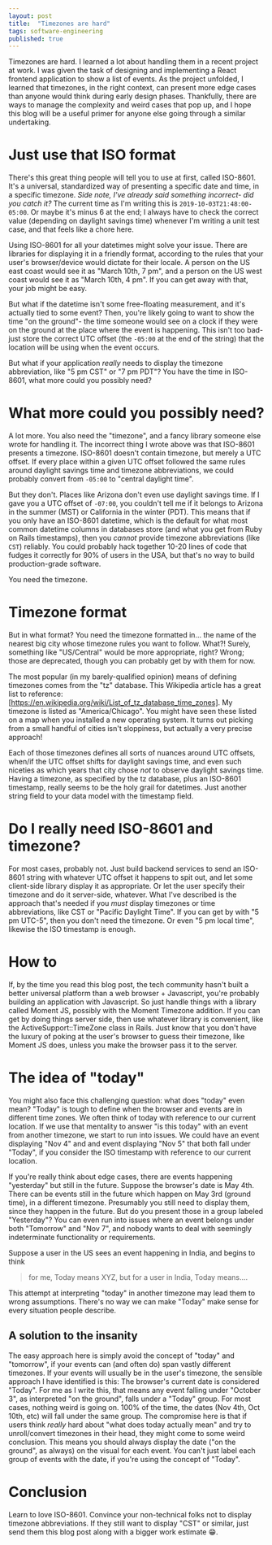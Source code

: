 ```yaml
---
layout: post
title:  "Timezones are hard"
tags: software-engineering
published: true
---
```

Timezones are hard. I learned a lot about handling them in a recent project at work. I was given the task of designing and implementing a React frontend application to show a list of events. As the project unfolded, I learned that timezones, in the right context, can present more edge cases than anyone would think during early design phases. Thankfully, there are ways to manage the complexity and weird cases that pop up, and I hope this blog will be a useful primer for anyone else going through a similar undertaking.

# Just use that ISO format

There's this great thing people will tell you to use at first, called ISO-8601. It's a universal, standardized way of presenting a specific date and time, in a specific timezone. _Side note, I've already said something incorrect- did you catch it?_ The current time as I'm writing this is `2019-10-03T21:48:00-05:00`. Or maybe it's minus 6 at the end; I always have to check the correct value (depending on daylight savings time) whenever I'm writing a unit test case, and that feels like a chore here.

Using ISO-8601 for all your datetimes might solve your issue. There are libraries for displaying it in a friendly format, according to the rules that your user's browser/device would dictate for their locale. A person on the US east coast would see it as "March 10th, 7 pm", and a person on the US west coast would see it as "March 10th, 4 pm". If you can get away with that, your job might be easy.

But what if the datetime isn't some free-floating measurement, and it's actually tied to some event? Then, you're likely going to want to show the time "on the ground"- the time someone would see on a clock if they were on the ground at the place where the event is happening. This isn't too bad- just store the correct UTC offset (the `-05:00` at the end of the string) that the location will be using when the event occurs.

But what if your application _really_ needs to display the timezone abbreviation, like "5 pm CST" or "7 pm PDT"? You have the time in ISO-8601, what more could you possibly need?

# What more could you possibly need?

A lot more. You also need the "timezone", and a fancy library someone else wrote for handling it. The incorrect thing I wrote above was that ISO-8601 presents a timezone. ISO-8601 doesn't contain timezone, but merely a UTC offset. If every place within a given UTC offset followed the same rules around daylight savings time and timezone abbreviations, we could probably convert from `-05:00` to "central daylight time".

But they don't. Places like Arizona don't even use daylight savings time. If I gave you a UTC offset of `-07:00`, you couldn't tell me if it belongs to Arizona in the summer (MST) or California in the winter (PDT). This means that if you only have an ISO-8601 datetime, which is the default for what most common datetime columns in databases store (and what you get from Ruby on Rails timestamps), then you _cannot_ provide timezone abbreviations (like `CST`) reliably. You could probably hack together 10-20 lines of code that fudges it correctly for 90% of users in the USA, but that's no way to build production-grade software.

You need the timezone.

# Timezone format

But in what format? You need the timezone formatted in... the name of the nearest big city whose timezone rules you want to follow. What?! Surely, something like "US/Central" would be more appropriate, right? Wrong; those are deprecated, though you can probably get by with them for now.

The most popular (in my barely-qualified opinion) means of defining timezones comes from the "tz" database. This Wikipedia article has a great list to reference: [https://en.wikipedia.org/wiki/List_of_tz_database_time_zones]. My timezone is listed as "America/Chicago". You might have seen these listed on a map when you installed a new operating system. It turns out picking from a small handful of cities isn't sloppiness, but actually a very precise approach!

Each of those timezones defines all sorts of nuances around UTC offsets, when/if the UTC offset shifts for daylight savings time, and even such niceties as which years that city chose _not_ to observe daylight savings time. Having a timezone, as specified by the tz database, plus an ISO-8601 timestamp, really seems to be the holy grail for datetimes. Just another string field to your data model with the timestamp field.

# Do I really need ISO-8601 and timezone?

For most cases, probably not. Just build backend services to send an ISO-8601 string with whatever UTC offset it happens to spit out, and let some client-side library display it as appropriate. Or let the user specify their timezone and do it server-side, whatever. What I've described is the approach that's needed if you _must_ display timezones or time abbreviations, like CST or "Pacific Daylight Time". If you can get by with "5 pm UTC-5", then you don't need the timezone. Or even "5 pm local time", likewise the ISO timestamp is enough.

# How to

If, by the time you read this blog post, the tech community hasn't built a better universal platform than a web browser + Javascript, you're probably building an application with Javascript. So just handle things with a library called Moment JS, possibly with the Moment Timezone addition. If you can get by doing things server side, then use whatever library is convenient, like the ActiveSupport::TimeZone class in Rails. Just know that you don't have the luxury of poking at the user's browser to guess their timezone, like Moment JS does, unless you make the browser pass it to the server.

# The idea of "today"

You might also face this challenging question: what does "today" even mean? "Today" is tough to define when the browser and events are in different time zones. We often think of today with reference to our current location. If we use that mentality to answer "is this today" with an event from another timezone, we start to run into issues. We could have an event displaying "Nov 4" and and event displaying "Nov 5" that both fall under "Today", if you consider the ISO timestamp with reference to our current location.

If you're really think about edge cases, there are events happening "yesterday" but still in the future. Suppose the browser's date is May 4th. There can be events still in the future which happen on May 3rd (ground time), in a different timezone. Presumably you still need to display them, since they happen in the future. But do you present those in a group labeled "Yesterday"?  You can even run into issues where an event belongs under both "Tomorrow" and "Nov 7", and nobody wants to deal with seemingly indeterminate functionality or requirements.

Suppose a user in the US sees an event happening in India, and begins to think
> for me, Today means XYZ, but for a user in India, Today means....

This attempt at interpreting "today" in another timezone may lead them to wrong assumptions. There's no way we can make "Today" make sense for every situation people describe.

## A solution to the insanity

The easy approach here is simply avoid the concept of "today" and "tomorrow", if your events can (and often do) span vastly different timezones. If your events will usually be in the user's timezone, the sensible approach I have identified is this: The browser's current date is considered "Today". For me as I write this, that means any event falling under "October 3", as interpreted "on the ground", falls under a "Today" group. For most cases, nothing weird is going on. 100% of the time, the dates (Nov 4th, Oct 10th, etc) will fall under the same group. The compromise here is that if users think _really_ hard about "what does today actually mean" and try to unroll/convert timezones in their head, they might come to some weird conclusion. This means you should always display the date ("on the ground", as always) on the visual for each event. You can't just label each group of events with the date, if you're using the concept of "Today".

# Conclusion

Learn to love ISO-8601. Convince your non-technical folks not to display timezone abbreviations. If they still want to display "CST" or similar, just send them this blog post along with a bigger work estimate :grin:.
